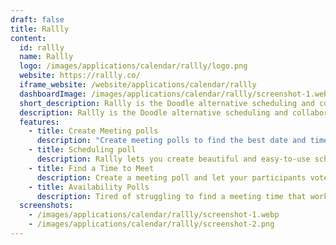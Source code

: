 ```yaml
---
draft: false
title: Rallly
content:
  id: rallly
  name: Rallly
  logo: /images/applications/calendar/rallly/logo.png
  website: https://rallly.co/
  iframe_website: /website/applications/calendar/rallly
  dashboardImage: /images/applications/calendar/rallly/screenshot-1.webp
  short_description: Rallly is the Doodle alternative scheduling and collaboration tool designed to make organizing events and meetings easier.
  description: Rallly is the Doodle alternative scheduling and collaboration tool designed to make organizing events and meetings easier.
  features:
    - title: Create Meeting polls
      description: "Create meeting polls to find the best date and time to organize an event based on your participants' availability. Save time and avoid back-and-forth emails."
    - title: Scheduling poll
      description: Rallly lets you create beautiful and easy-to-use scheduling polls so you can find the best time for your next event.
    - title: Find a Time to Meet
      description: Create a meeting poll and let your participants vote on the best time to meet.
    - title: Availability Polls
      description: Tired of struggling to find a meeting time that works for everyone? Streamline your scheduling with an availability poll - a powerful tool designed to simplify and optimize your event and meeting planning.
  screenshots:
    - /images/applications/calendar/rallly/screenshot-1.webp
    - /images/applications/calendar/rallly/screenshot-2.png
---
```

